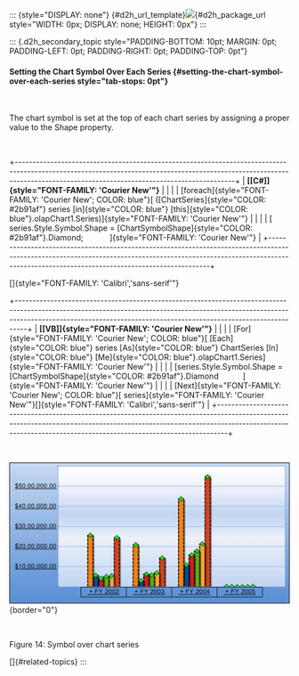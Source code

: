 ::: {style="DISPLAY: none"}
[](ms-xhelp:///?Id=d2h_url_template){#d2h_url_template}![](!package_url!){#d2h_package_url style="WIDTH: 0px; DISPLAY: none; HEIGHT: 0px"}
:::

::: {.d2h_secondary_topic style="PADDING-BOTTOM: 10pt; MARGIN: 0pt; PADDING-LEFT: 0pt; PADDING-RIGHT: 0pt; PADDING-TOP: 0pt"}
#### Setting the Chart Symbol Over Each Series {#setting-the-chart-symbol-over-each-series style="tab-stops: 0pt"}

 

The chart symbol is set at the top of each chart series by assigning a proper value to the Shape property.

 

+-------------------------------------------------------------------------------------------------------------------------------------------------------------------------------------------------------------------------+
| **[\[C#\]]{style="FONT-FAMILY: 'Courier New'"}**                                                                                                                                                                        |
|                                                                                                                                                                                                                         |
| [foreach]{style="FONT-FAMILY: 'Courier New'; COLOR: blue"}[ ([ChartSeries]{style="COLOR: #2b91af"} series [in]{style="COLOR: blue"} [this]{style="COLOR: blue"}.olapChart1.Series)]{style="FONT-FAMILY: 'Courier New'"} |
|                                                                                                                                                                                                                         |
| [    series.Style.Symbol.Shape = [ChartSymbolShape]{style="COLOR: #2b91af"}.Diamond;            ]{style="FONT-FAMILY: 'Courier New'"}                                                                                   |
+-------------------------------------------------------------------------------------------------------------------------------------------------------------------------------------------------------------------------+

[]{style="FONT-FAMILY: 'Calibri','sans-serif'"} 

+---------------------------------------------------------------------------------------------------------------------------------------------------------------------------------------------------------------------------------------------+
| **[\[VB\]]{style="FONT-FAMILY: 'Courier New'"}**                                                                                                                                                                                            |
|                                                                                                                                                                                                                                             |
| [For]{style="FONT-FAMILY: 'Courier New'; COLOR: blue"}[ [Each]{style="COLOR: blue"} series [As]{style="COLOR: blue"} ChartSeries [In]{style="COLOR: blue"} [Me]{style="COLOR: blue"}.olapChart1.Series]{style="FONT-FAMILY: 'Courier New'"} |
|                                                                                                                                                                                                                                             |
| [series.Style.Symbol.Shape = [ChartSymbolShape]{style="COLOR: #2b91af"}.Diamond           ]{style="FONT-FAMILY: 'Courier New'"}                                                                                                             |
|                                                                                                                                                                                                                                             |
| [Next]{style="FONT-FAMILY: 'Courier New'; COLOR: blue"}[ series]{style="FONT-FAMILY: 'Courier New'"}[]{style="FONT-FAMILY: 'Calibri','sans-serif'"}                                                                                         |
+---------------------------------------------------------------------------------------------------------------------------------------------------------------------------------------------------------------------------------------------+

 

![Description: C:\\Users\\Hari\\Pictures\\OlapChart\\Chart Series Style.png](ImagesExt/image48_17.jpg){border="0"}

 

Figure 14: Symbol over chart series

[]{#related-topics}
:::
